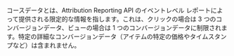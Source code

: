 コースデータとは、Attribution Reporting API のイベントレベル レポートによって提供される限定的な情報を指します。これは、クリックの場合は 3 つのコンバージョンデータ、ビューの場合は 1 つのコンバージョンデータに制限されます。特定の詳細なコンバージョンデータ（アイテムの特定の価格やタイムスタンプなど）は含まれません。
